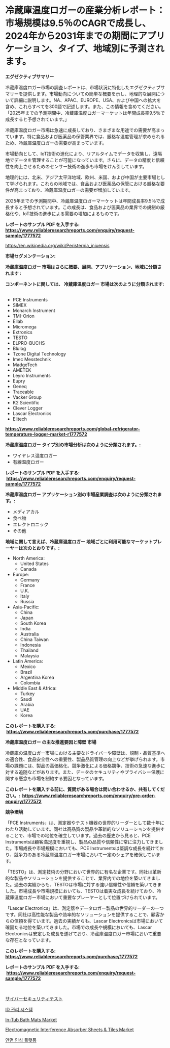 <p><h1>冷蔵庫温度ロガーの産業分析レポート：市場規模は9.5％のCAGRで成長し、2024年から2031年までの期間にアプリケーション、タイプ、地域別に予測されます。</h1></p><p><strong>エグゼクティブサマリー</strong></p>
<p><p>冷蔵庫温度ロガー市場の調査レポートは、市場状況に特化したエグゼクティブサマリーを提供します。市場動向についての簡単な概要を示し、地理的な展開について詳細に説明します。NA、APAC、EUROPE、USA、および中国への拡大を含め、これらすべてを300語で記述します。また、この情報を含めてください。 「2025年までの予測期間中、冷蔵庫温度ロガーマーケットは年間成長率9.5％で成長すると予想されています。」</p><p>冷蔵庫温度ロガー市場は急速に成長しており、さまざまな用途での需要が高まっています。特に食品および医薬品の保管業界では、厳格な温度管理が求められるため、冷蔵庫温度ロガーの需要が高まっています。</p><p>市場動向として、IoT技術の進化により、リアルタイムでデータを収集し、遠隔地でデータを管理することが可能になっています。さらに、データの精度と信頼性を向上させるためのセンサー技術の進歩も市場をけん引しています。</p><p>地理的には、北米、アジア太平洋地域、欧州、米国、および中国が主要市場として挙げられます。これらの地域では、食品および医薬品の保管における厳格な要件が高まっており、冷蔵庫温度ロガーの需要が増加しています。</p><p>2025年までの予測期間中、冷蔵庫温度ロガーマーケットは年間成長率9.5％で成長すると予想されています。この成長は、食品および医薬品の業界での規制の厳格化や、IoT技術の進歩による需要の増加によるものです。</p></p>
<p><strong>レポートのサンプル PDF を入手する: <a href="https://www.reliableresearchreports.com/enquiry/request-sample/1777572">https://www.reliableresearchreports.com/enquiry/request-sample/1777572</a></strong></p>
<p><a href="https://en.wikipedia.org/wiki/Peristernia_iniuensis">https://en.wikipedia.org/wiki/Peristernia_iniuensis</a></p>
<p><strong>市場セグメンテーション:</strong></p>
<p><strong> 冷蔵庫温度ロガー 市場はさらに概要、展開、アプリケーション、地域に分類されます :</strong></p>
<p><strong>コンポーネントに関しては、 冷蔵庫温度ロガー 市場は次のように分類されます: &nbsp;</strong></p>
<p><ul><li>PCE Instruments</li><li>SIMEX</li><li>Monarch Instrument</li><li>TMI-Orion</li><li>Ellab</li><li>Micromega</li><li>Extronics</li><li>TESTO</li><li>ELPRO-BUCHS</li><li>Blulog</li><li>Tzone Digital Technology</li><li>Imec Messtechnik</li><li>MadgeTech</li><li>AMETEK</li><li>Leyro Instruments</li><li>Eupry</li><li>Geneq</li><li>Traceable</li><li>Vacker Group</li><li>K2 Scientific</li><li>Clever Logger</li><li>Lascar Electronics</li><li>Elitech</li></ul></p>
<p><strong><a href="https://www.reliableresearchreports.com/global-refrigerator-temperature-logger-market-r1777572">https://www.reliableresearchreports.com/global-refrigerator-temperature-logger-market-r1777572</a></strong></p>
<p><strong> 冷蔵庫温度ロガー タイプ別の市場分析は次のように分類されます。:</strong></p>
<p><ul><li>ワイヤレス温度ロガー</li><li>有線温度ロガー</li></ul></p>
<p><strong>レポートのサンプル PDF を入手する: &nbsp;<a href="https://www.reliableresearchreports.com/enquiry/request-sample/1777572">https://www.reliableresearchreports.com/enquiry/request-sample/1777572</a></strong></p>
<p><strong> 冷蔵庫温度ロガー アプリケーション別の市場産業調査は次のように分類されます。:</strong></p>
<p><ul><li>メディアカル</li><li>食べ物</li><li>エレクトロニック</li><li>その他</li></ul></p>
<p><strong>地域に関して言えば、冷蔵庫温度ロガー 地域ごとに利用可能なマーケットプレーヤーは次のとおりです。:</strong></p>
<p><ul>
    <li>
        North America:
        <ul>
            <li>United States</li>
            <li>Canada</li>
        </ul>
    </li>
    <li>
        Europe:
        <ul>
            <li>Germany</li>
            <li>France</li>
            <li>U.K.</li>
            <li>Italy</li>
            <li>Russia</li>
        </ul>
    </li>
    <li>
        Asia-Pacific:
        <ul>
            <li>China</li>
            <li>Japan</li>
            <li>South Korea</li>
            <li>India</li>
            <li>Australia</li>
            <li>China Taiwan</li>
            <li>Indonesia</li>
            <li>Thailand</li>
            <li>Malaysia</li>
        </ul>
    </li>
    <li>
        Latin America:
        <ul>
            <li>Mexico</li>
            <li>Brazil</li>
            <li>Argentina Korea</li>
            <li>Colombia</li>
        </ul>
    </li>
    <li>
        Middle East & Africa:
        <ul>
            <li>Turkey</li>
            <li>Saudi</li>
            <li>Arabia</li>
            <li>UAE</li>
            <li>Korea</li>
        </ul>
    </li>
    </ul></p>
<p><strong>このレポートを購入する: &nbsp;<a href="https://www.reliableresearchreports.com/purchase/1777572">https://www.reliableresearchreports.com/purchase/1777572</a></strong></p>
<p><strong>冷蔵庫温度ロガー の主な推進要因と障壁 市場</strong></p>
<p><p>冷蔵庫の温度ロガー市場における主要なドライバーや障壁は、規制・品質基準への適合性、食品安全性への重要性、製品品質管理の向上などが挙げられます。市場の課題には、製品の高価格化、競争激化による価格競争、技術の急速な進歩に対する追随などがあります。また、データのセキュリティやプライバシー保護に関する懸念も市場を制約する要因となっています。</p></p>
<p><strong>このレポートを購入する前に、質問がある場合は問い合わせるか、共有してください。:&nbsp; <a href="https://www.reliableresearchreports.com/enquiry/pre-order-enquiry/1777572">https://www.reliableresearchreports.com/enquiry/pre-order-enquiry/1777572</a></strong></p>
<p><strong>競争環境</strong></p>
<p><p>「PCE Instruments」は、測定器やテスト機器の世界的リーダーとして数十年にわたり活動しています。同社は高品質の製品や革新的なソリューションを提供することで、市場での地位を確立しています。過去の歴史から見ると、PCE Instrumentsは顧客満足度を重視し、製品の品質や信頼性に常に注力してきました。市場成長や市場規模においても、PCE Instrumentsは堅調な成長を続けており、競争力のある冷蔵庫温度ロガー市場において一定のシェアを確保しています。</p><p>「TESTO」は、測定技術の分野において世界的に有名な企業です。同社は革新的な製品やソリューションを提供することで、業界内での地位を築いてきました。過去の実績からも、TESTOは市場に対する強い信頼性や信頼を築いてきました。市場成長や市場規模においても、TESTOは着実な成長を続けており、冷蔵庫温度ロガー市場において重要なプレーヤーとして位置づけられています。</p><p>「Lascar Electronics」は、測定器やデータロガー製品の世界的リーダーの一つです。同社は高性能な製品や効率的なソリューションを提供することで、顧客からの信頼を得ています。過去の実績からも、Lascar Electronicsは市場において確固たる地位を築いてきました。市場での成長や規模においても、Lascar Electronicsは安定した成長を遂げており、冷蔵庫温度ロガー市場において重要な存在となっています。</p></p>
<p><strong>このレポートを購入する: &nbsp; <a href="https://www.reliableresearchreports.com/purchase/1777572">https://www.reliableresearchreports.com/purchase/1777572</a></strong></p>
<p><strong>レポートのサンプル PDF を入手する: &nbsp;<a href="https://www.reliableresearchreports.com/enquiry/request-sample/1777572">https://www.reliableresearchreports.com/enquiry/request-sample/1777572</a></strong><strong></strong></p>
<p>&nbsp;</p>
<p><p><a href="https://github.com/roulaayoub-saad/Market-Research-Report-List-2/blob/main/616750326180.md">サイバーセキュリティテスト</a></p><p><a href="https://github.com/TrevorKruvalis5678/Market-Research-Report-List-3/blob/main/545604433349.md">ID 관리 시스템</a></p><p><a href="https://medium.com/@fosterfahey1016/evaluating-global-in-tub-bath-mats-market-trends-and-growth-opportunities-by-region-type-pvc-c319d2921a5c">In-Tub Bath Mats Market</a></p><p><a href="https://medium.com/@luke.wilson7856/electromagnetic-interference-absorber-sheets-tiles-market-investigation-industry-evolution-and-56a327fcd83e">Electromagnetic Interference Absorber Sheets & Tiles Market</a></p><p><a href="https://github.com/lzuwsfreyoq70/Market-Research-Report-List-3/blob/main/810039833348.md">안면 인식 플랫폼</a></p></p>